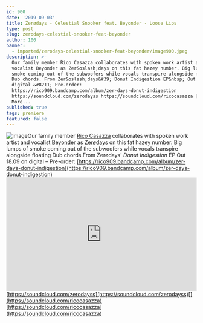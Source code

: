 ```yaml
---
id: 900
date: '2019-09-03'
title: Zerødays - Celestial Snooker feat. Beyonder - Loose Lips
type: post
slug: zerodays-celestial-snooker-feat-beyonder
author: 100
banner:
  - imported/zerodays-celestial-snooker-feat-beyonder/image900.jpeg
description: >-
  Our family member Rico Casazza collaborates with spoken work artist and
  vocalist Beyonder as Zer&oslash;days on this fat hazey number. Big lumps of
  smoke coming out of the subwoofers while vocals transpire alongside floating
  Dub chords. From Zer&oslash;days&#39; Donut Indigestion EP&nbsp; Out 18.09 on
  digital &#8211; Pre-order:
  https://rico909.bandcamp.com/album/zer-days-donut-indigestion
  https://soundcloud.com/zerodayss https://soundcloud.com/ricocasazza [...]Read
  More...
published: true
tags: premiere
featured: false
---
```

![image](../imported/zerodays-celestial-snooker-feat-beyonder/image900.jpeg)Our family member [Rico Casazza](https://rico909.bandcamp.com) collaborates with spoken work artist and vocalist [Beyonder](https://serious.org.uk/artists/beyonder) as [Zerødays](https://www.facebook.com/zerodaysmusik/) on this fat hazey number. Big lumps of smoke coming out of the subwoofers while vocals transpire alongside floating Dub chords.From Zerødays' _Donut Indigestion_ EP Out 18.09 on digital – Pre-order: [](https://rico909.bandcamp.com/album/zer-days-donut-indigestion)[https://rico909.bandcamp.com/album/zer-days-donut-indigestion](https://rico909.bandcamp.com/album/zer-days-donut-indigestion)<iframe width='100%' height='300' scrolling='no' frameborder='no' allow='autoplay' src='https://w.soundcloud.com/player/?url=https%3A//api.soundcloud.com/tracks/675520439&color=%23ff5500&auto_play=false&hide_related=false&show_comments=true&show_user=true&show_reposts=false&show_teaser=true'></iframe>[https://soundcloud.com/zerodayss](https://soundcloud.com/zerodayss)[](https://soundcloud.com/ricocasazza)[https://soundcloud.com/ricocasazza](https://soundcloud.com/ricocasazza)